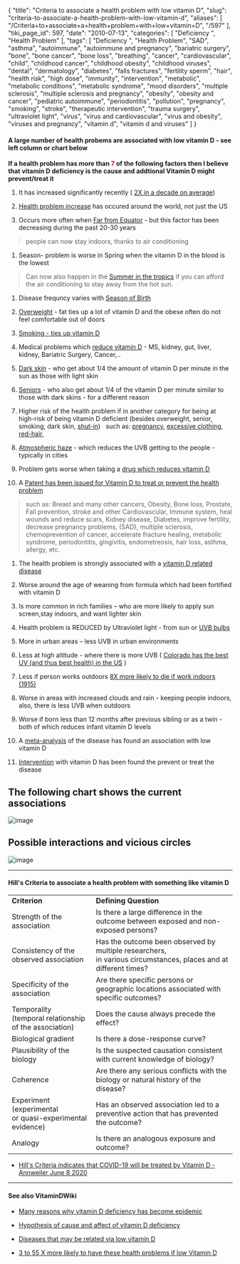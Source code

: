 {
    "title": "Criteria to associate a health problem with low vitamin D",
    "slug": "criteria-to-associate-a-health-problem-with-low-vitamin-d",
    "aliases": [
        "/Criteria+to+associate+a+health+problem+with+low+vitamin+D",
        "/597"
    ],
    "tiki_page_id": 597,
    "date": "2010-07-13",
    "categories": [
        "Deficiency ",
        "Health Problem"
    ],
    "tags": [
        "Deficiency ",
        "Health Problem",
        "SAD",
        "asthma",
        "autoimmune",
        "autoimmune and pregnancy",
        "bariatric surgery",
        "bone",
        "bone cancer",
        "bone loss",
        "breathing",
        "cancer",
        "cardiovascular",
        "child",
        "childhood cancer",
        "childhood obesity",
        "childhood viruses",
        "dental",
        "dermatology",
        "diabetes",
        "falls fractures",
        "fertility sperm",
        "hair",
        "health risk",
        "high dose",
        "immunity",
        "intervention",
        "metabolic",
        "metabolic conditions",
        "metabolic syndrome",
        "mood disorders",
        "multiple sclerosis",
        "multiple sclerosis and pregnancy",
        "obesity",
        "obesity and cancer",
        "pediatric autoimmune",
        "periodontitis",
        "pollution",
        "pregnancy",
        "smoking",
        "stroke",
        "therapeutic intervention",
        "trauma surgery",
        "ultraviolet light",
        "virus",
        "virus and cardiovascular",
        "virus and obesity",
        "viruses and pregnancy",
        "vitamin d",
        "vitamin d and viruses"
    ]
}


#### A large number of health probems are associated with low vitamin D - see left column or chart below

 **If a health problem has more than <span style="color:#F00;">7</span> of the following factors then I believe that vitamin D deficiency is the cause and addtional Vitamin D might prevent/treat it** 

1. It has increased significantly recently ( [2X in a decade on average](/tags/2x-in-a-decade-on-average.html))

1. [Health problem increase](/posts/incidence-of-22-health-problems-related-to-vitamin-d-have-doubled-in-a-decade) has occured around the world, not just the US

1. Occurs more often when [Far from Equator](https://www.VitaminDWiki.com/tiki-browse_categories.php?parentId=63&sort_mode=created_desc) - but this factor has been decreasing during the past 20-30 years

> people can now stay indoors, thanks to air conditioning

1. Season- problem is worse in Spring when the vitamin D in the blood is the lowest

> Can now also happen in the [Summer in the tropics](/tags/summer-in-the-tropics.html) if you can afford the air conditioning to stay away from the hot sun.

1. Disease frequncy varies with [Season of Birth](/posts/season-of-birth)

1. [Overweight](/tags/overweight.html) - fat ties up a lot of vitamin D and the obese often do not feel comfortable out of doors

1. [Smoking - ties up vitamin D](https://www.VitaminDWiki.com/tiki-index.php?page=Smoking%20reduces%20vitamin%20D)

1. Medical problems which [reduce vitamin D](/tags/reduce-vitamin-d.html) - MS, kidney, gut, liver, kidney, Bariatric Surgery, Cancer,..

1. [Dark skin](/tags/dark-skin.html) - who get about 1/4 the amount of vitamin D per minute in the sun as those with light skin

1. [Seniors](/tags/seniors.html) - who also get about 1/4 of the vitamin D per minute similar to those with dark skins - for a different reason

1. Higher risk of the health problem if in another category for being at high-risk of being vitamin D deficient (besides overweight, senior, smoking, dark skin, [shut-in](https://www.VitaminDWiki.com/tiki-browse_categories.php?parentId=139&deep=off&type=))   such as: [pregnancy](/posts/overview-pregnancy-and-vitamin-d), [excessive clothing](/posts/concealing-clothing-in-canada-half-the-level-of-vitamin-d-in-blood), [red-hair](/posts/redhead-red-hair-vitamin-d),

1. [Atmospheric haze](https://www.VitaminDWiki.com/tiki-index.php?page=Pollution%20and%20Vitamin%20D) - which reduces the UVB getting to the people - typically in cities

1. Problem gets worse when taking a [drug which reduces vitamin D](/tags/drug-which-reduces-vitamin-d.html)

1. A [Patent has been issued for Vitamin D to treat or prevent the health problem](/tags/patent-has-been-issued-for-vitamin-d-to-treat-or-prevent-the-health-problem.html)

> such as: Breast and many other cancers, Obesity, Bone loss, Prostate, Fall prevention, stroke and other Cardiovascular, Immune system, heal wounds and reduce scars, Kidney disease, Diabetes, improve fertility, decrease pregnancy problems, (SAD), multiple sclerosis, chemoprevention of cancer, accelerate fracture healing, metabolic syndrome, periodontitis, gingivitis, endometreosis, hair loss, asthma, allergy, etc.

1. The health problem is strongly associated with a [vitamin D related disease](/tags/vitamin-d-related-disease.html)

1. Worse around the age of weaning from formula which had been fortified with vitamin D

1. Is more common in rich families – who are more likely to apply sun screen,stay indoors, and want lighter skin

1. Health problem is REDUCED by Ultraviolet light - from sun or [UVB bulbs](/posts/vitamin-d-bulb-for-use-in-the-home-or-perhaps-office)

1. More in urban areas – less UVB in urban environments

1. Less at high altitude - where there is more UVB ( [Colorado has the best UV (and thus best health) in the US](/posts/colorado-has-the-best-uv-and-thus-best-health-in-the-us) )

1. Less if person works outdoors [8X more likely to die if work indoors (1915)](https://www.VitaminDWiki.com/Dr.%20Holick%20video%20on%20vitamin%20D%20-%20March%202013)

1. Worse in areas with increased clouds and rain - keeping people indoors, also, there is less UVB when outdoors

1. Worse if born less than 12 months after previous sibling or as a twin - both of which reduces infant vitamin D levels

1. A [meta-analysis](/posts/meta-analysis-of-vitamin-d) of the disease has found an association with low vitamin D

1. [Intervention](/posts/intervention-vitamin-d) with vitamin D has been found the prevent or treat the disease

## The following chart shows the current associations

<img src="/attachments/d3.mock.jpg" alt="image">

## Possible interactions and vicious circles

<img src="/attachments/d3.mock.jpg" alt="image">

---

#### Hill's Criteria to associate a health problem with something like vitamin D

| | |
| --- | --- |
|  **Criterion**  |  **Defining Question**  |
| Strength of the association | Is there a large difference in the outcome between exposed and non-exposed persons? |
| Consistency of the observed association | Has the outcome been observed by multiple researchers, <br>in various circumstances, places and at different times? |
| Specificity of the association | Are there specific persons or geographic locations associated with specific outcomes? |
| Temporality <br>(temporal relationship of the association) | Does the cause always precede the effect? |
| Biological gradient | Is there a dose-response curve? |
| Plausibility of the biology | Is the suspected causation consistent with current knowledge of biology? |
| Coherence | Are there any serious conflicts with the biology or natural history of the disease? |
| Experiment (experimental <br>or quasi-experimental evidence)  | Has an observed association led to a preventive action that has prevented the outcome? |
| Analogy | Is there an analogous exposure and outcome? |

* [Hill's Criteria indicates that COVID-19 will be treated by Vitamin D - Annweiler June 8 2020](/posts/hills-criteria-indicates-that-covid-19-will-be-treated-by-vitamin-d-annweiler)

---

#### See also VitaminDWiki

* [Many reasons why vitamin D deficiency has become epidemic](/posts/many-reasons-why-vitamin-d-deficiency-has-become-epidemic)

* [Hypothesis of cause and affect of vitamin D deficiency](/tags/hypothesis-of-cause-and-affect-of-vitamin-d-deficiency.html)

* [Diseases that may be related via low vitamin D](/posts/diseases-that-may-be-related-via-low-vitamin-d)

* [3 to 55 X more likely to have these health problems if low Vitamin D](/posts/3-to-55-x-more-likely-to-have-these-health-problems-if-low-vitamin-d)